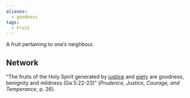 ```yaml
---
aliases:
  - goodness
tags:
  - Fruit
---
```


A fruit pertaining to one’s neighbour.
## Network
“The fruits of the Holy Spirit generated by [justice](obsidian://open?vault=Obsidian&file=VGBF%20Network%2FCardinal%20Virtues%2FJustice%20(v)) and [piety](obsidian://open?vault=Obsidian&file=VGBF%20Network%2FGifts%2FPiety%20(g)) are goodness, benignity and mildness (Ga 5:22-23)” (_Prudence, Justice, Courage, and Temperance_, p. 26).  
